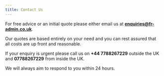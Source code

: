 ```yaml
---
title: Contact Us
---
```


For free advice or an initial quote please either email us at **enquiries@fr-admin.co.uk**.

Our quotes are based entirely on your need and you can rest assured that all costs are up front and reasonable. 

If your enquiry is urgent please call us on **+44 7788267229** outside the UK and **07788267229** from inside the UK. 

We will always aim to respond to you within 24 hours. 
